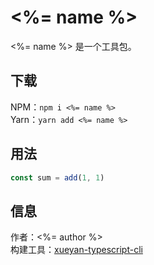 # <%= name %>

<%= name %> 是一个工具包。  

## 下载

NPM：`npm i <%= name %>`  
Yarn：`yarn add <%= name %>`  

## 用法

```ts
const sum = add(1, 1)
```

## 信息

作者：<%= author %>  
构建工具：[xueyan-typescript-cli](https://github.com/xueyan-site/xueyan-typescript-cli)  
